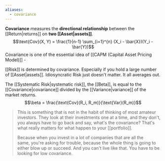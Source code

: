 ```yaml
---
aliases:
  - covariance
---
```

**Covariance** measures the **directional relationship** between the [[Return|returns]] on **two [[Asset|assets]]**.
$$\text{Cov}(X, Y) = \frac{1}{n-1} \sum_{i=1}^{n} (X_i - \bar{X})(Y_i - \bar{Y})$$
Covariance is one of the essential idea of [[CAPM (Capital Asset Pricing Model)]] - 

[[Risk]] is determined by covariance. Especially if you hold a large number of [[Asset|assets]]. Idiosyncratic Risk just doesn't matter. It all averages out. 

The [[Systematic Risk|systematic risk]], the [[Beta]], is equal to the [[Covariance|covariance]] divided by the [[Variance|variance]] of the market returns.
$$\beta = \frac{\text{Cov}(R_i, R_m)}{\text{Var}(R_m)}$$ 
> This is something that is not in the habit of thinking of most amateur investors. They look at their investments one at a time, and they don't, you always have to go back and say, what's the covariance? That's what really matters for what happen to your [[portfolio]]. 
> 
> Because when you invest in a lot of companies that are all the same, you're asking for trouble, because the whole thing is going to either blow up or succeed. And you can't live like that. You have to be looking for low covariance.

